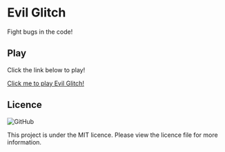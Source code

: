 # Evil Glitch
Fight bugs in the code!

## Play

Click the link below to play!

[Click me to play Evil Glitch!](https://3kh0.github.io/evil-glitch/)

## Licence

![GitHub](https://img.shields.io/github/license/3kh0/evil-glitch?color=success&logo=github&style=for-the-badge)

This project is under the MIT licence. Please view the licence file for more information.
